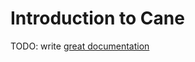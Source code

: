 # Introduction to Cane

TODO: write [great documentation](http://jacobian.org/writing/what-to-write/)
